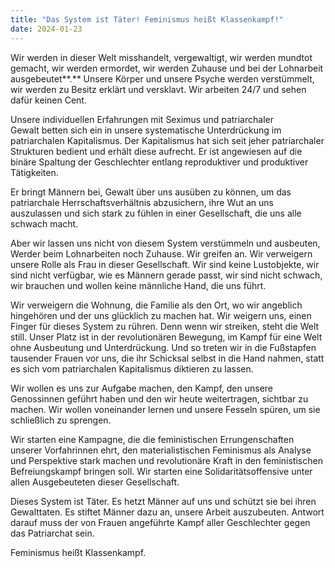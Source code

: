 ```yaml
---
title: "Das System ist Täter! Feminismus heißt Klassenkampf!"
date: 2024-01-23
---
```


Wir werden in dieser Welt misshandelt, vergewaltigt, wir werden mundtot gemacht, wir werden ermordet, wir werden Zuhause und bei der Lohnarbeit ausgebeutet**.** Unsere Körper und unsere Psyche werden verstümmelt, wir werden zu Besitz erklärt und versklavt. Wir arbeiten 24/7 und sehen dafür keinen Cent. 

Unsere individuellen Erfahrungen mit Seximus und patriarchaler Gewalt betten sich ein in unsere systematische Unterdrückung im patriarchalen Kapitalismus. Der Kapitalismus hat sich seit jeher patriarchaler Strukturen bedient und erhält diese aufrecht. Er ist angewiesen auf die binäre Spaltung der Geschlechter entlang reproduktiver und produktiver Tätigkeiten.

Er bringt Männern bei, Gewalt über uns ausüben zu können, um das patriarchale Herrschaftsverhältnis abzusichern, ihre Wut an uns auszulassen und sich stark zu fühlen in einer Gesellschaft, die uns alle schwach macht. 

Aber wir lassen uns nicht von diesem System verstümmeln und ausbeuten, Werder beim Lohnarbeiten noch Zuhause. Wir greifen an. Wir verweigern unsere Rolle als Frau in dieser Gesellschaft. Wir sind keine Lustobjekte, wir sind nicht verfügbar, wie es Männern gerade passt, wir sind nicht schwach, wir brauchen und wollen keine männliche Hand, die uns führt. 

Wir verweigern die Wohnung, die Familie als den Ort, wo wir angeblich hingehören und der uns glücklich zu machen hat. Wir weigern uns, einen Finger für dieses System zu rühren. Denn wenn wir streiken, steht die Welt still. Unser Platz ist in der revolutionären Bewegung, im Kampf für eine Welt ohne Ausbeutung und Unterdrückung. Und so treten wir in die Fußstapfen tausender Frauen vor uns, die ihr Schicksal selbst in die Hand nahmen, statt es sich vom patriarchalen Kapitalismus diktieren zu lassen.

Wir wollen es uns zur Aufgabe machen, den Kampf, den unsere Genossinnen geführt haben und den wir heute weitertragen, sichtbar zu machen. Wir wollen voneinander lernen und unsere Fesseln spüren, um sie schließlich zu sprengen. 

Wir starten eine Kampagne, die die feministischen Errungenschaften unserer Vorfahrinnen ehrt, den materialistischen Feminismus als Analyse und Perspektive stark machen und revolutionäre Kraft in den feministischen Befreiungskampf bringen soll. Wir starten eine Solidaritätsoffensive unter allen Ausgebeuteten dieser Gesellschaft. 

Dieses System ist Täter. Es hetzt Männer auf uns und schützt sie bei ihren Gewalttaten. Es stiftet Männer dazu an, unsere Arbeit auszubeuten. Antwort darauf muss der von Frauen angeführte Kampf aller Geschlechter gegen das Patriarchat sein. 

Feminismus heißt Klassenkampf.
